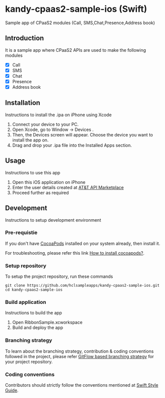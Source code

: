 # kandy-cpaas2-sample-ios (Swift)
Sample app of CPaaS2 modules (Call, SMS,Chat,Presence,Address book)

## Introduction
It is a sample app where CPaaS2 APIs are used to make the following modules

- [x] Call
- [x] SMS
- [x] Chat
- [x] Presence
- [x] Address book

## Installation
Instructions to install the .ipa on iPhone using Xcode

1. Connect your device to your PC.
2. Open Xcode, go to Window → Devices .
3. Then, the Devices screen will appear. Choose the device you want to install the app on.
4. Drag and drop your .ipa file into the Installed Apps section.

## Usage
Instructions to use this app

1. Open this iOS application on iPhone
2. Enter the user details created at [AT&T API Marketplace](https://apimarket.att.com/)
3. Proceed further as required

## Development
Instructions to setup development environment

### Pre-requistie
If you don't have [CocoaPods](https://cocoapods.org/) installed on your system already, then install it.

For troubleshooting, please refer this link [How to install cocoapods?](https://stackoverflow.com/questions/20755044/how-to-install-cocoapods).

### Setup repository
To setup the project repository, run these commands

```
git clone https://github.com/hclsampleapps/kandy-cpaas2-sample-ios.git
cd kandy-cpaas2-sample-ios
```

### Build application
Instructions to build the app

1. Open RibbonSample.xcworkspace
2. Build and deploy the app

### Branching strategy
To learn about the branching strategy, contribution & coding conventions followed in the project, please refer [GitFlow based branching strategy](https://gist.github.com/ribbon-abku/10d3fc1cff5c35a2df401196678e258a) for your project repository.

### Coding conventions
Contributors should strictly follow the conventions mentioned at [Swift Style Guide](https://google.github.io/swift/).
